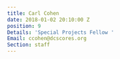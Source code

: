 ```yaml
---
title: Carl Cohen
date: 2018-01-02 20:10:00 Z
position: 9
Details: 'Special Projects Fellow '
Email: ccohen@dcscores.org
Section: staff
---
```


